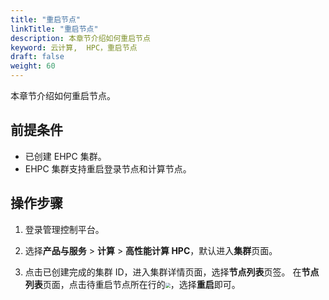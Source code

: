 ```yaml
---
title: "重启节点"
linkTitle: "重启节点"
description: 本章节介绍如何重启节点
keyword: 云计算,  HPC，重启节点
draft: false
weight: 60
---
```


本章节介绍如何重启节点。

## 前提条件

* 已创建 EHPC 集群。
* EHPC 集群支持重启登录节点和计算节点。

## 操作步骤

1. 登录管理控制平台。

2. 选择**产品与服务** > **计算** > **高性能计算 HPC**，默认进入**集群**页面。

3. 点击已创建完成的集群 ID，进入集群详情页面，选择**节点列表**页签。 在**节点列表**页面，点击待重启节点所在行的<img src="../../../_images/more_operation.png" style="zoom:50%;" />，选择**重启**即可。





